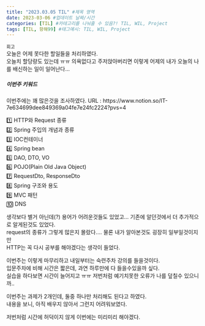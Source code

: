 ```yaml
---
title: "2023.03.05 TIL" #제목 영역
date: 2023-03-06 #업데이트 날짜/시간
categories: [TIL] #카테고리를 나눠줄 수 있음?! TIL, WIL, Project
tags: [TIL, 항해99] #태그예시: TIL, WIL, Project
---
```


`회고`  
오늘은 어제 못다한 할일들을 처리하였다.  
오늘치 할당량도 있는데 ㅠㅠ 의욕없다고 주저앉아버리면 이렇게 어제의 내가 오늘의 나를 배신하는 일이 일어난다...

<h5><strong>이번주 키워드</strong></h5>
이번주에는 꽤 많은것을 조사하였다.   
URL : https://www.notion.so/IT-7e634699dee849369a04fe7e24fc2224?pvs=4

1️⃣ HTTP와 Request 종류  
2️⃣ Spring 주입의 개념과 종류  
3️⃣ IOC컨테이너  
4️⃣ Spring bean  
5️⃣ DAO, DTO, VO  
6️⃣ POJO(Plain Old Java Object)  
7️⃣ RequestDto, ResponseDto  
8️⃣ Spring 구조와 용도  
9️⃣ MVC 패턴  
🔟 DNS

생각보다 별거 아닌데(?) 용어가 어려운것들도 있었고... 기존에 알던것에서 더 추가적으로 알게된것도 있었다.  
request의 종류가 그렇게 많은지 몰랐다.... 물론 내가 알아본것도 굉장히 일부일것이지만  
HTTP는 꼭 다시 공부를 해야겠다는 생각이 들었다.

이번주는 이렇게 마무리하고 내일부터는 숙련주차 강의를 들을것이다.  
입문주차에 비해 시간은 짧은데, 과연 하루만에 다 들을수있을까 싶다.  
실습을 하다보면 시간이 늘어지고 ㅠㅠ 저번처럼 예기치못한 오류가 나를 덮칠수 있으니까..

이번주는 과제가 2개인데, 둘중 하나만 처리해도 된다고 하였다.  
내용을 보니, 아직 배우지 않아서 그런지 어려워보였다.

저번처럼 시간에 허덕이지 않게 이번에는 미리미리 해야겠다.
